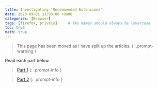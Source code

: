 ```yaml
---
title: Investigating “Recommended Extensions”
date: 2023-09-01 11:00:00 +0800
categories: [Browser]
tags: [firefox, privacy]     # TAG names should always be lowercase
toc: true
math: true
---
```


> This page has been moved as I have split up the articles.
{: .prompt-warning }

Read each part below.

> [Part 1](https://www.coloursofosint.com/posts/Investigating-Firefox-Part-1/)
{: .prompt-info }

> [Part 2](https://www.coloursofosint.com/posts/Investigating-Firefox-Part-2/)
{: .prompt-info }
